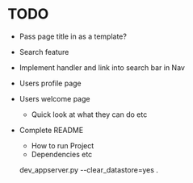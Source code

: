 # TODO
* Pass page title in as a template?
* Search feature
 * Implement handler and link into search bar in Nav
* Users profile page
* Users welcome page
  * Quick look at what they can do etc
* Complete README
  * How to run Project
  * Dependencies etc

  dev_appserver.py --clear_datastore=yes .
